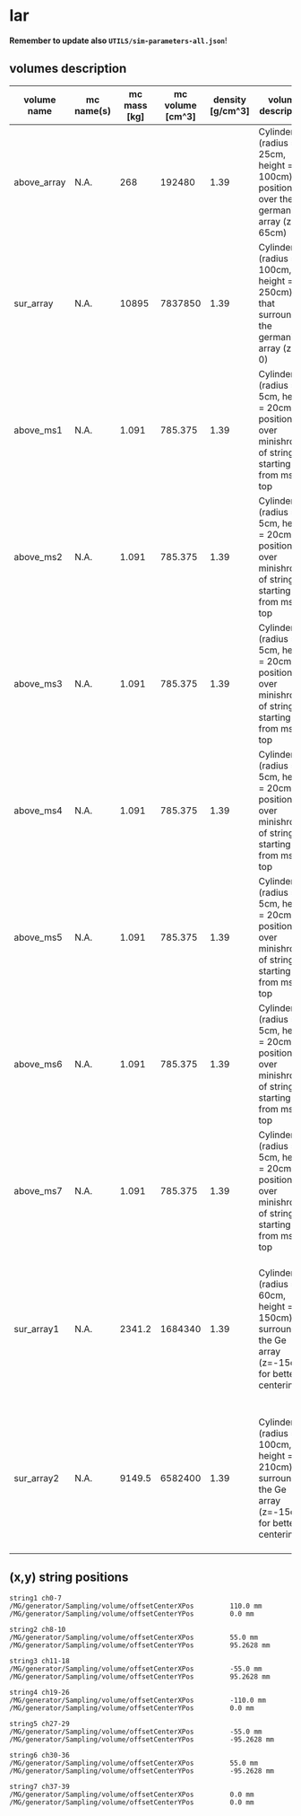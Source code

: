 # lar
**Remember to update also `UTILS/sim-parameters-all.json`**!

## volumes description

| volume name    | mc name(s) | mc mass [kg] | mc volume [cm^3] | density [g/cm^3]  | volume description                                                                                 | notes |
| -------------- | ---------- | ------------ | ---------------- | ----------------- | -------------------------------------------------------------------------------------------------- | ----- |
| above_array    | N.A.       | 268          | 192480           | 1.39              | Cylinder (radius = 25cm, height = 100cm) positioned over the germanium array (z = 65cm)            |       |
| sur_array      | N.A.       | 10895        | 7837850          | 1.39              | Cylinder (radius = 100cm, height = 250cm) that surrounds the germanium array (z = 0)               |       |
| above_ms1      | N.A.       | 1.091        | 785.375          | 1.39              | Cylinder (radius = 5cm, height = 20cm) positioned over minishroud of string 1 starting from ms-top |       |
| above_ms2      | N.A.       | 1.091        | 785.375          | 1.39              | Cylinder (radius = 5cm, height = 20cm) positioned over minishroud of string 2 starting from ms-top |       |
| above_ms3      | N.A.       | 1.091        | 785.375          | 1.39              | Cylinder (radius = 5cm, height = 20cm) positioned over minishroud of string 3 starting from ms-top |       |
| above_ms4      | N.A.       | 1.091        | 785.375          | 1.39              | Cylinder (radius = 5cm, height = 20cm) positioned over minishroud of string 4 starting from ms-top |       |
| above_ms5      | N.A.       | 1.091        | 785.375          | 1.39              | Cylinder (radius = 5cm, height = 20cm) positioned over minishroud of string 5 starting from ms-top |       |
| above_ms6      | N.A.       | 1.091        | 785.375          | 1.39              | Cylinder (radius = 5cm, height = 20cm) positioned over minishroud of string 6 starting from ms-top |       |
| above_ms7      | N.A.       | 1.091        | 785.375          | 1.39              | Cylinder (radius = 5cm, height = 20cm) positioned over minishroud of string 7 starting from ms-top |       |
| sur_array1     | N.A.       | 2341.2       | 1684340          | 1.39              | Cylinder (radius = 60cm, height = 150cm) surrounding the Ge array (z=-15cm for better centering) | volume to sample energy in Ge of ~600 keV beta with 1e10 sim events |
| sur_array2     | N.A.       | 9149.5       | 6582400          | 1.39              | Cylinder (radius = 100cm, height = 210cm) surrounding the Ge array (z=-15cm for better centering) | volume to sample energy in Ge of ~500 keV gamma with 1e10 sim events |

## (x,y) string positions
```
string1 ch0-7
/MG/generator/Sampling/volume/offsetCenterXPos         110.0 mm
/MG/generator/Sampling/volume/offsetCenterYPos         0.0 mm

string2 ch8-10
/MG/generator/Sampling/volume/offsetCenterXPos         55.0 mm
/MG/generator/Sampling/volume/offsetCenterYPos         95.2628 mm

string3 ch11-18
/MG/generator/Sampling/volume/offsetCenterXPos         -55.0 mm
/MG/generator/Sampling/volume/offsetCenterYPos         95.2628 mm

string4 ch19-26
/MG/generator/Sampling/volume/offsetCenterXPos         -110.0 mm
/MG/generator/Sampling/volume/offsetCenterYPos         0.0 mm

string5 ch27-29
/MG/generator/Sampling/volume/offsetCenterXPos         -55.0 mm
/MG/generator/Sampling/volume/offsetCenterYPos         -95.2628 mm

string6 ch30-36
/MG/generator/Sampling/volume/offsetCenterXPos         55.0 mm
/MG/generator/Sampling/volume/offsetCenterYPos         -95.2628 mm

string7 ch37-39
/MG/generator/Sampling/volume/offsetCenterXPos         0.0 mm
/MG/generator/Sampling/volume/offsetCenterYPos         0.0 mm
```
